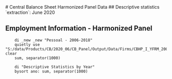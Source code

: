 <meta charset="utf-8"/>
# Central Balance Sheet Harmonized Panel Data
## Descriptive statistics
`extraction`: June 2020


## **Employment Information - Harmonized Panel**
```
    di _new _new "Pessoal - 2006-2018"
    quietly use "S:/data/Products/CB/2020_06/CB_Panel/Output/Data/Firms/CBHP_I_YFRM_20062018_JUN20_PESSOAL_V01.dta", clear
    sum, separator(1000)

    di "Descriptive Statistics by Year"
    bysort ano: sum, separator(1000)
```







